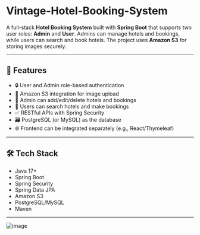 # Vintage-Hotel-Booking-System

A full-stack **Hotel Booking System** built with **Spring Boot** that supports two user roles: **Admin** and **User**. Admins can manage hotels and bookings, while users can search and book hotels. The project uses **Amazon S3** for storing images securely.

---

## 🚀 Features

- 🔒 User and Admin role-based authentication
- 📸 Amazon S3 integration for image upload
- 🏨 Admin can add/edit/delete hotels and bookings
- 👤 Users can search hotels and make bookings
- ✅ RESTful APIs with Spring Security
- 🗃️ PostgreSQL (or MySQL) as the database
- 🌐 Frontend can be integrated separately (e.g., React/Thymeleaf)

---

## 🛠️ Tech Stack

- Java 17+
- Spring Boot
- Spring Security
- Spring Data JPA
- Amazon S3
- PostgreSQL/MySQL
- Maven

---

![image](https://github.com/user-attachments/assets/acb96162-07b5-49a3-a3b5-da86479fc0c0)
